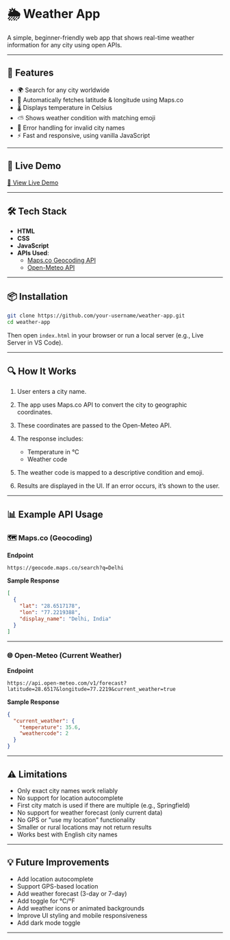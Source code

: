 # 🌦️ Weather App

A simple, beginner-friendly web app that shows real-time weather information for any city using open APIs.

---

## 🔧 Features

- 🌍 Search for any city worldwide  
- 📌 Automatically fetches latitude & longitude using Maps.co  
- 🌡️ Displays temperature in Celsius  
- ⛅ Shows weather condition with matching emoji  
- 🚫 Error handling for invalid city names  
- ⚡ Fast and responsive, using vanilla JavaScript  

---

## 🚀 Live Demo

[🔗 View Live Demo](#)

---

## 🛠️ Tech Stack

- **HTML**
- **CSS**
- **JavaScript**
- **APIs Used**:
  - [Maps.co Geocoding API](https://geocode.maps.co/)
  - [Open-Meteo API](https://open-meteo.com/)

---

## 📦 Installation

```bash
git clone https://github.com/your-username/weather-app.git
cd weather-app
````

Then open `index.html` in your browser or run a local server (e.g., Live Server in VS Code).

---

## 🔍 How It Works

1. User enters a city name.
2. The app uses Maps.co API to convert the city to geographic coordinates.
3. These coordinates are passed to the Open-Meteo API.
4. The response includes:

   * Temperature in °C
   * Weather code
5. The weather code is mapped to a descriptive condition and emoji.
6. Results are displayed in the UI. If an error occurs, it’s shown to the user.

---

## 📊 Example API Usage

### 🗺️ Maps.co (Geocoding)

**Endpoint**

```
https://geocode.maps.co/search?q=Delhi
```

**Sample Response**

```json
[
  {
    "lat": "28.6517178",
    "lon": "77.2219388",
    "display_name": "Delhi, India"
  }
]
```

---

### 🌐 Open-Meteo (Current Weather)

**Endpoint**

```
https://api.open-meteo.com/v1/forecast?latitude=28.6517&longitude=77.2219&current_weather=true
```

**Sample Response**

```json
{
  "current_weather": {
    "temperature": 35.6,
    "weathercode": 2
  }
}
```

---

## ⚠️ Limitations

* Only exact city names work reliably
* No support for location autocomplete
* First city match is used if there are multiple (e.g., Springfield)
* No support for weather forecast (only current data)
* No GPS or "use my location" functionality
* Smaller or rural locations may not return results
* Works best with English city names

---

## 💡 Future Improvements

* Add location autocomplete
* Support GPS-based location
* Add weather forecast (3-day or 7-day)
* Add toggle for °C/°F
* Add weather icons or animated backgrounds
* Improve UI styling and mobile responsiveness
* Add dark mode toggle

---
